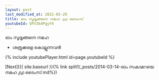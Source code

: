 ```yaml
---
layout: post
last_modified_at: 2021-03-29
title: ഓം സൂരൃങ്ങനെ നമഹ ൧൧ ടൈംസ്
youtubeId: OFV3k4PgyY4
---
```

 
 
 ഓം സൂരൃങ്ങനെ നമഹ 
 
 -  ശത്രുക്കളെ കൊല്ലുന്നവൻ 
 
  
 
  
 
 
 
 
 
 


{% include youtubePlayer.html id=page.youtubeId %}
 
[Next]({{ site.baseurl }}{% link  split1/_posts/2014-03-14-ഓം സകാമറയെ നമഹ ൧൧ ടൈംസ്.md%})
 

